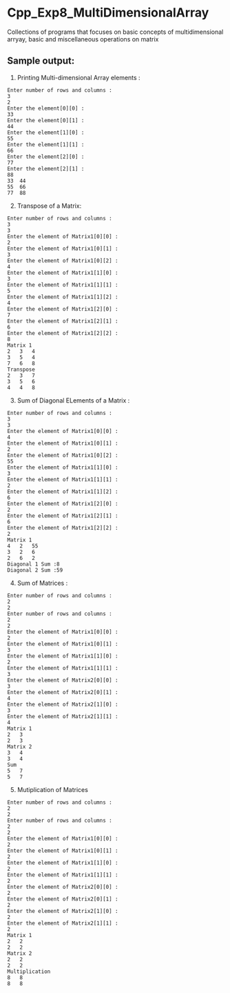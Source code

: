 # Cpp_Exp8_MultiDimensionalArray
Collections of programs that focuses on basic concepts of multidimensional arryay, basic and miscellaneous operations on matrix


## Sample output: 
1. Printing Multi-dimensional Array elements :
```
Enter number of rows and columns :
3
2
Enter the element[0][0] :
33
Enter the element[0][1] :
44
Enter the element[1][0] :
55
Enter the element[1][1] :
66
Enter the element[2][0] :
77
Enter the element[2][1] :
88
33	44	
55	66	
77	88

```
2. Transpose of a Matrix:
```
Enter number of rows and columns :
3
3
Enter the element of Matrix1[0][0] :
2
Enter the element of Matrix1[0][1] :
3
Enter the element of Matrix1[0][2] :
4
Enter the element of Matrix1[1][0] :
3
Enter the element of Matrix1[1][1] :
5
Enter the element of Matrix1[1][2] :
4
Enter the element of Matrix1[2][0] :
7
Enter the element of Matrix1[2][1] :
6
Enter the element of Matrix1[2][2] :
8
Matrix 1
2	3	4	
3	5	4	
7	6	8	
Transpose
2	3	7	
3	5	6	
4	4	8

```
3. Sum of Diagonal ELements of a Matrix :
```
Enter number of rows and columns :
3
3
Enter the element of Matrix1[0][0] :
4
Enter the element of Matrix1[0][1] :
2
Enter the element of Matrix1[0][2] :
55
Enter the element of Matrix1[1][0] :
3
Enter the element of Matrix1[1][1] :
2
Enter the element of Matrix1[1][2] :
6
Enter the element of Matrix1[2][0] :
2
Enter the element of Matrix1[2][1] :
6
Enter the element of Matrix1[2][2] :
2
Matrix 1
4	2	55	
3	2	6	
2	6	2	
Diagonal 1 Sum :8
Diagonal 2 Sum :59

```
4. Sum of Matrices :
```
Enter number of rows and columns :
2
2
Enter number of rows and columns :
2
2
Enter the element of Matrix1[0][0] :
2
Enter the element of Matrix1[0][1] :
3
Enter the element of Matrix1[1][0] :
2
Enter the element of Matrix1[1][1] :
3
Enter the element of Matrix2[0][0] :
3
Enter the element of Matrix2[0][1] :
4
Enter the element of Matrix2[1][0] :
3
Enter the element of Matrix2[1][1] :
4
Matrix 1
2	3	
2	3	
Matrix 2
3	4	
3	4	
Sum
5	7	
5	7	

```
5. Mutiplication of Matrices
```
Enter number of rows and columns :
2
2
Enter number of rows and columns :
2
2
Enter the element of Matrix1[0][0] :
2
Enter the element of Matrix1[0][1] :
2
Enter the element of Matrix1[1][0] :
2
Enter the element of Matrix1[1][1] :
2
Enter the element of Matrix2[0][0] :
2
Enter the element of Matrix2[0][1] :
2
Enter the element of Matrix2[1][0] :
2
Enter the element of Matrix2[1][1] :
2
Matrix 1
2	2	
2	2	
Matrix 2
2	2	
2	2	
Multiplication
8	8	
8	8

```
